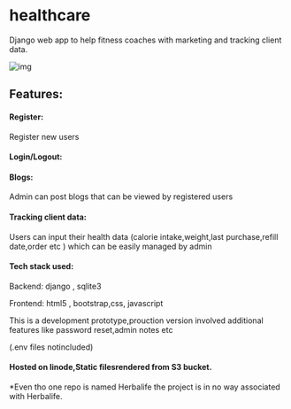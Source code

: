 # healthcare
Django web app to help fitness coaches with marketing and tracking client data.

![img]()

## Features:

#### Register:
Register new users

#### Login/Logout:

#### Blogs:
Admin can post blogs that can be viewed by registered users

#### Tracking client data:
Users can input their health data (calorie intake,weight,last purchase,refill date,order etc ) which can be easily managed by admin

#### Tech stack used:
 Backend:
 django , sqlite3
 
 Frontend:
 html5 , bootstrap,css, javascript
 
 This is a development prototype,prouction version involved additional features like password reset,admin notes etc
 
 (.env files notincluded)
 
 #### Hosted on linode,Static filesrendered from S3 bucket.
 
 *Even tho one repo is named Herbalife the project is in no way associated with Herbalife.
